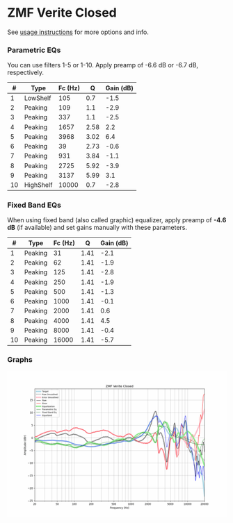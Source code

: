 # ZMF Verite Closed
See [usage instructions](https://github.com/jaakkopasanen/AutoEq#usage) for more options and info.

### Parametric EQs
You can use filters 1-5 or 1-10. Apply preamp of -6.6 dB or -6.7 dB, respectively.

|   # | Type      |   Fc (Hz) |    Q |   Gain (dB) |
|-----|-----------|-----------|------|-------------|
|   1 | LowShelf  |       105 | 0.7  |        -1.5 |
|   2 | Peaking   |       109 | 1.1  |        -2.9 |
|   3 | Peaking   |       337 | 1.1  |        -2.5 |
|   4 | Peaking   |      1657 | 2.58 |         2.2 |
|   5 | Peaking   |      3968 | 3.02 |         6.4 |
|   6 | Peaking   |        39 | 2.73 |        -0.6 |
|   7 | Peaking   |       931 | 3.84 |        -1.1 |
|   8 | Peaking   |      2725 | 5.92 |        -3.9 |
|   9 | Peaking   |      3137 | 5.99 |         3.1 |
|  10 | HighShelf |     10000 | 0.7  |        -2.8 |

### Fixed Band EQs
When using fixed band (also called graphic) equalizer, apply preamp of **-4.6 dB** (if available) and set gains manually with these parameters.

|   # | Type    |   Fc (Hz) |    Q |   Gain (dB) |
|-----|---------|-----------|------|-------------|
|   1 | Peaking |        31 | 1.41 |        -2.1 |
|   2 | Peaking |        62 | 1.41 |        -1.9 |
|   3 | Peaking |       125 | 1.41 |        -2.8 |
|   4 | Peaking |       250 | 1.41 |        -1.9 |
|   5 | Peaking |       500 | 1.41 |        -1.3 |
|   6 | Peaking |      1000 | 1.41 |        -0.1 |
|   7 | Peaking |      2000 | 1.41 |         0.6 |
|   8 | Peaking |      4000 | 1.41 |         4.5 |
|   9 | Peaking |      8000 | 1.41 |        -0.4 |
|  10 | Peaking |     16000 | 1.41 |        -5.7 |

### Graphs
![](./ZMF%20Verite%20Closed.png)
